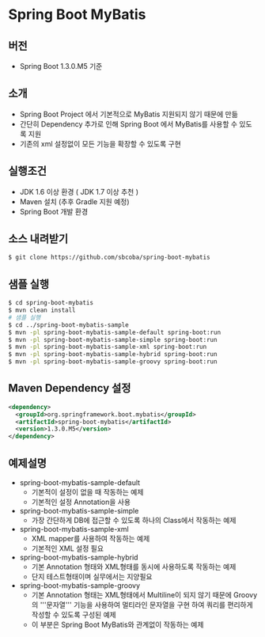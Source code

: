 # Spring Boot MyBatis 

## 버전
- Spring Boot 1.3.0.M5 기준

## 소개
- Spring Boot Project 에서 기본적으로 MyBatis 지원되지 않기 때문에 만듦 
- 간단히 Dependency 추가로 인해 Spring Boot 에서 MyBatis를 사용할 수 있도록 지원 
- 기존의 xml 설정없이 모든 기능을 확장할 수 있도록 구현

## 실행조건
- JDK 1.6 이상 환경 ( JDK 1.7 이상 추천 )
- Maven 설치 (추후 Gradle 지원 예정)
- Spring Boot 개발 환경

## 소스 내려받기
```sh
$ git clone https://github.com/sbcoba/spring-boot-mybatis
```

## 샘플 실행
```sh
$ cd spring-boot-mybatis
$ mvn clean install
# 샘플 실행
$ cd ../spring-boot-mybatis-sample
$ mvn -pl spring-boot-mybatis-sample-default spring-boot:run
$ mvn -pl spring-boot-mybatis-sample-simple spring-boot:run
$ mvn -pl spring-boot-mybatis-sample-xml spring-boot:run
$ mvn -pl spring-boot-mybatis-sample-hybrid spring-boot:run
$ mvn -pl spring-boot-mybatis-sample-groovy spring-boot:run
```

## Maven Dependency 설정
```xml
<dependency>
  <groupId>org.springframework.boot.mybatis</groupId>
  <artifactId>spring-boot-mybatis</artifactId>
  <version>1.3.0.M5</version>
</dependency>
```

## 예제설명
- spring-boot-mybatis-sample-default
	- 기본적이 설정이 없을 때 작동하는 예제
	- 기본적인 설정 Annotation을 사용
- spring-boot-mybatis-sample-simple
	- 가장 간단하게 DB에 접근할 수 있도록 하나의 Class에서 작동하는 예제 
- spring-boot-mybatis-sample-xml
	- XML mapper를 사용하여 작동하는 예제
	- 기본적인 XML 설정 필요
- spring-boot-mybatis-sample-hybrid
	- 기본 Annotation 형태와 XML형태를 동시에 사용하도록 작동하는 예제 
	- 단지 테스트형태이며 실무에서는 지양필요
- spring-boot-mybatis-sample-groovy
	- 기본 Annotation 형태는 XML형태에서 Multiline이 되지 않기 때문에 Groovy의 '''문자열''' 기능을 사용하여 멀티라인 문자열을 구현 하여 쿼리를 편리하게 작성할 수 있도록 구성된 예제
	- 이 부분은 Spring Boot MyBatis와 관계없이 작동하는 예제
